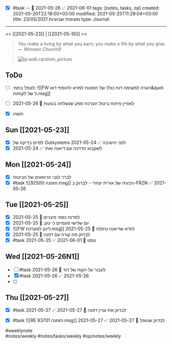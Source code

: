 - [x] #task -- 📅 2021-05-26 ✅ 2021-06-01
tags: [notes, tasks, op]
created: 2021-05-20T22:18:00+03:00
modified: 2021-05-25T11:29:04+03:00
title: משימות שבועיות 23/05/2021
type: Journal
---

<< [[2021-05-23]] | [[2021-05-30]] >>

> You make a living by what you earn; you make a life by what you give.
> &mdash; <cite>Winston Churchill</cite>

> ![tp.web.random_picture](https://images.unsplash.com/photo-1620416264544-5866b5c5c931?crop=entropy&cs=tinysrgb&fit=crop&fm=jpg&h=200&ixlib=rb-1.2.1&q=80&w=600)  



## ToDo
- [ ]  לטפל בתמי: ![[FW  הערה למשימה   דוח כולל של הזמנות למדא-להוסיף   דוא&quot ל של לקוחות.msg]]
- [ ] לאפיין פיתוח ביטול הערכת ספק שנשלחה בטעות :date: 2021-05-26
- [X] משהו



## Sun [[2021-05-23]]
- [x] לסיים בדיקה של Outsystems לפני הישיבה :white_check_mark: 2021-05-24
- [x] לשקבוע הדרכה עם דיאנה ואתי :white_check_mark: 2021-05-24

## Mon [[2021-05-24]]
- [x] לברר לגבי הרופאים של הביטוח
- [x] #task ![[הזמנה 92500.msg]] הבעיה של אורית יצהרי - לבדוק ב-FRZN ✅ 2021-05-26

## Tue [[2021-05-25]]
- [x] לפדות כספי פיצויים :date: 2021-05-25
- [x] יום שלישי פעמיים כי טוב :date: 2021-05-25
- [x] ![[FW  לינק למערכת.msg]] לוודא שדיאנה טיפלה :date: 2021-05-25
- [x] לבדוק מה קורה עם דפנה 📅 2021-05-25
- [x] #task טסט 📅 2021-06-01 ✅ 2021-05-25
## Wed [[2021-05-26N1]]
- [ ] #task לעבור על הקוח של דוד 📅 2021-05-26
- [x] #task 2021-05-26 ✅ 2021-05-26
- [ ] 
## Thu [[2021-05-27]]

- [x] #task לבדוק את עניין דפנה 📅 2021-05-27 ✅ 2021-05-27
- [x] #task ![[RE הזמנה 93701.msg]] לבדוק שטופל 📅 2021-05-27 ✅ 2021-05-27


#weeklynote  
#notes/weekly
#notes/tasks/weekly
#op/notes/weekly